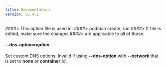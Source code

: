 ```yaml
---
title: Documentation
version: v5.4.1
---
```


####> This option file is used in:
####>   podman create, run
####> If file is edited, make sure the changes
####> are applicable to all of those.
#### **--dns-option**=*option*

Set custom DNS options. Invalid if using **--dns-option** with **--network** that is set to **none** or **container:**_id_.
